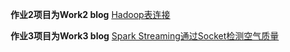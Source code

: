 **作业2项目为Work2 blog** [Hadoop表连接](http://blog.csdn.net/qq_22600319/article/details/78336334)

**作业3项目为Work3 blog** [Spark Streaming通过Socket检测空气质量](http://blog.csdn.net/qq_22600319/article/details/78376182)

